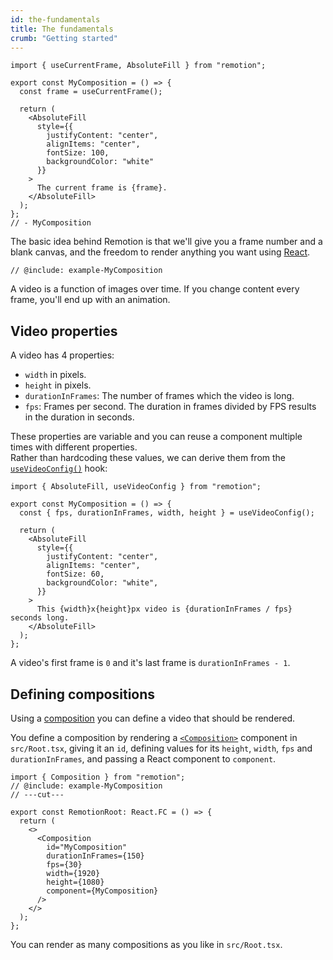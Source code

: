 ```yaml
---
id: the-fundamentals
title: The fundamentals
crumb: "Getting started"
---
```


```twoslash include example
import { useCurrentFrame, AbsoluteFill } from "remotion";

export const MyComposition = () => {
  const frame = useCurrentFrame();

  return (
    <AbsoluteFill
      style={{
        justifyContent: "center",
        alignItems: "center",
        fontSize: 100,
        backgroundColor: "white"
      }}
    >
      The current frame is {frame}.
    </AbsoluteFill>
  );
};
// - MyComposition
```

The basic idea behind Remotion is that we'll give you a frame number and a blank canvas, and the freedom to render anything you want using [React](https://reactjs.org).

```tsx twoslash
// @include: example-MyComposition
```

A video is a function of images over time. If you change content every frame, you'll end up with an animation.

## Video properties

A video has 4 properties:

- `width` in pixels.
- `height` in pixels.
- `durationInFrames`: The number of frames which the video is long.
- `fps`: Frames per second. The duration in frames divided by FPS results in the duration in seconds.

These properties are variable and you can reuse a component multiple times with different properties.  
Rather than hardcoding these values, we can derive them from the [`useVideoConfig()`](/docs/use-video-config) hook:

```tsx twoslash
import { AbsoluteFill, useVideoConfig } from "remotion";

export const MyComposition = () => {
  const { fps, durationInFrames, width, height } = useVideoConfig();

  return (
    <AbsoluteFill
      style={{
        justifyContent: "center",
        alignItems: "center",
        fontSize: 60,
        backgroundColor: "white",
      }}
    >
      This {width}x{height}px video is {durationInFrames / fps} seconds long.
    </AbsoluteFill>
  );
};
```

A video's first frame is `0` and it's last frame is `durationInFrames - 1`.

## Defining compositions

Using a [composition](/docs/terminology#composition) you can define a video that should be rendered.

You define a composition by rendering a [`<Composition>`](/docs/composition) component in `src/Root.tsx`, giving it an `id`, defining values for its `height`, `width`, `fps` and `durationInFrames`, and passing a React component to `component`.

```tsx twoslash title="src/Root.tsx"
import { Composition } from "remotion";
// @include: example-MyComposition
// ---cut---

export const RemotionRoot: React.FC = () => {
  return (
    <>
      <Composition
        id="MyComposition"
        durationInFrames={150}
        fps={30}
        width={1920}
        height={1080}
        component={MyComposition}
      />
    </>
  );
};
```

You can render as many compositions as you like in `src/Root.tsx`.
